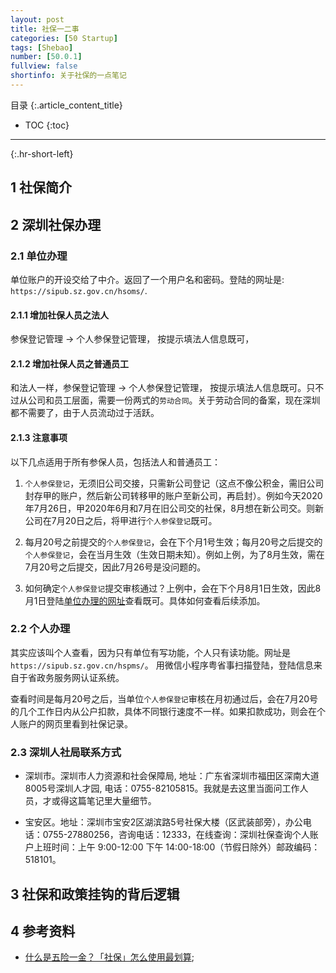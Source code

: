 ```yaml
---
layout: post
title: 社保一二事 
categories: [50 Startup]
tags: [Shebao]
number: [50.0.1]
fullview: false
shortinfo: 关于社保的一点笔记
---
```

目录
{:.article_content_title}


* TOC
{:toc}

---
{:.hr-short-left}

## 1 社保简介 ##

## 2 深圳社保办理 ##

### 2.1 单位办理 ##

单位账户的开设交给了中介。返回了一个用户名和密码。登陆的网址是: `https://sipub.sz.gov.cn/hsoms/`.

#### 2.1.1 增加社保人员之法人

参保登记管理 -> 个人参保登记管理， 按提示填法人信息既可，

#### 2.1.2 增加社保人员之普通员工

和法人一样，参保登记管理 -> 个人参保登记管理， 按提示填法人信息既可。只不过从公司和员工层面，需要一份两式的`劳动合同`。关于劳动合同的备案，现在深圳都不需要了，由于人员流动过于活跃。

#### 2.1.3 注意事项 ##

以下几点适用于所有参保人员，包括法人和普通员工：

1. `个人参保登记`，无须旧公司交接，只需新公司登记（这点不像公积金，需旧公司封存甲的账户，然后新公司转移甲的账户至新公司，再启封）。例如今天2020年7月26日，甲2020年6月和7月在旧公司交的社保，8月想在新公司交。则新公司在7月20日之后，将甲进行`个人参保登记`既可。

2. 每月20号之前提交的`个人参保登记`，会在下个月1号生效；每月20号之后提交的`个人参保登记`，会在当月生效（生效日期未知）。例如上例，为了8月生效，需在7月20号之后提交，因此7月26号是没问题的。

3. 如何确定`个人参保登记`提交审核通过？上例中，会在下个月8月1日生效，因此8月1日登陆[单位办理的网址](https://sipub.sz.gov.cn/hsoms/)查看既可。具体如何查看后续添加。


### 2.2 个人办理 ##

其实应该叫个人查看，因为只有单位有写功能，个人只有读功能。网址是`https://sipub.sz.gov.cn/hspms/`。
用微信小程序粤省事扫描登陆，登陆信息来自于省政务服务网认证系统。

查看时间是每月20号之后，当单位`个人参保登记`审核在月初通过后，会在7月20号的几个工作日内从公户扣款，具体不同银行速度不一样。如果扣款成功，则会在个人账户的网页里看到社保记录。

### 2.3 深圳人社局联系方式 

- 深圳市。深圳市人力资源和社会保障局, 地址：广东省深圳市福田区深南大道8005号深圳人才园, 电话：0755-82105815。我就是去这里当面问工作人员，才或得这篇笔记里大量细节。

- 宝安区。地址：深圳市宝安2区湖滨路5号社保大楼（区武装部旁），办公电话：0755-27880256，咨询电话：12333，在线查询：深圳社保查询个人账户上班时间：上午 9:00-12:00 下午 14:00-18:00（节假日除外）邮政编码：518101。


## 3 社保和政策挂钩的背后逻辑

## 4 参考资料 ##

- [什么是五险一金？「社保」怎么使用最划算](https://www.zhihu.com/question/24908926/answer/916890869);
